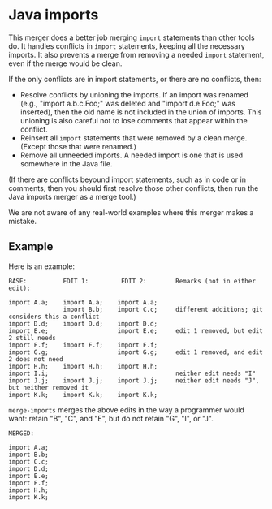 # Java imports

This merger does a better job merging `import` statements than other tools do.
It handles conflicts in `import` statements, keeping all the necessary imports.
It also prevents a merge from removing a needed `import` statement, even if the
merge would be clean.

If the only conflicts are in import statements, or there are no conflicts, then:

 * Resolve conflicts by unioning the imports.  If an import was renamed (e.g.,
   "import a.b.c.Foo;" was deleted and "import d.e.Foo;" was inserted), then the
   old name is not included in the union of imports.  This unioning is also
   careful not to lose comments that appear within the conflict.
 * Reinsert all `import` statements that were removed by a clean merge.  (Except
   those that were renamed.)
 * Remove all unneeded imports.  A needed import is one that is used somewhere
   in the Java file.

(If there are conflicts beyound import statements, such as in code or in
comments, then you should first resolve those other conflicts, then run the Java
imports merger as a merge tool.)

We are not aware of any real-world examples where this merger makes a mistake.

## Example

Here is an example:

```
BASE:          EDIT 1:         EDIT 2:        Remarks (not in either edit):

import A.a;    import A.a;    import A.a;
               import B.b;    import C.c;     different additions; git considers this a conflict
import D.d;    import D.d;    import D.d;
import E.e;                   import E.e;     edit 1 removed, but edit 2 still needs
import F.f;    import F.f;    import F.f;
import G.g;                   import G.g;     edit 1 removed, and edit 2 does not need
import H.h;    import H.h;    import H.h;
import I.i;                                   neither edit needs "I"
import J.j;    import J.j;    import J.j;     neither edit needs "J", but neither removed it
import K.k;    import K.k;    import K.k;
```

`merge-imports` merges the above edits in the way a programmer would want:
retain "B", "C", and "E", but do not retain "G", "I", or "J".

```
MERGED:

import A.a;
import B.b;
import C.c;
import D.d;
import E.e;
import F.f;
import H.h;
import K.k;
```
